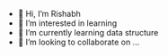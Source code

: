 - 👋 Hi, I’m Rishabh
- 👀 I’m interested in learning
- 🌱 I’m currently learning data structure
- 💞️ I’m looking to collaborate on ...

<!---
Rishabh2457/Rishabh2457 is a ✨ special ✨ repository because its `README.md` (this file) appears on your GitHub profile.
You can click the Preview link to take a look at your changes.
--->
